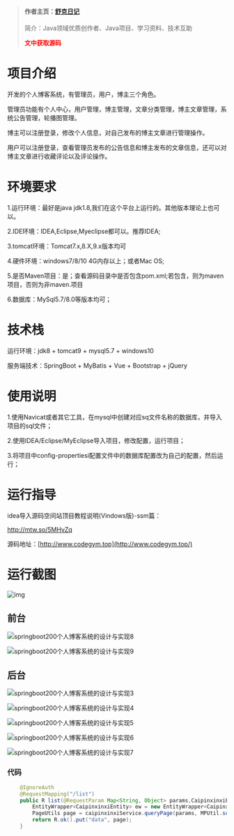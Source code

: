 > #### 作者主页：[舒克日记](https://blog.csdn.net/cativen)
>
>  简介：Java领域优质创作者、Java项目、学习资料、技术互助
>
> <b><font color=red>文中获取源码</font></b>

# 项目介绍

开发的个人博客系统，有管理员，用户，博主三个角色。



管理员功能有个人中心，用户管理，博主管理，文章分类管理，博主文章管理，系统公告管理，轮播图管理。



博主可以注册登录，修改个人信息，对自己发布的博主文章进行管理操作。



用户可以注册登录，查看管理员发布的公告信息和博主发布的文章信息，还可以对博主文章进行收藏评论以及评论操作。



# 环境要求



1.运行环境：最好是java jdk1.8,我们在这个平台上运行的。其他版本理论上也可以。 

2.IDE环境：IDEA,Eclipse,Myeclipse都可以。推荐IDEA; 

3.tomcat环境：Tomcat7.x,8.X,9.x版本均可 

4.硬件环境：windows7/8/10 4G内存以上；或者Mac OS; 

5.是否Maven项目：是；查看源码目录中是否包含pom.xml;若包含，则为maven项目，否则为非maven.项目 

6.数据库：MySql5.7/8.0等版本均可；





# 技术栈



运行环境：jdk8 + tomcat9 + mysql5.7 + windows10

服务端技术：SpringBoot + MyBatis + Vue + Bootstrap + jQuery





# 使用说明





1.使用Navicat或者其它工具，在mysql中创建对应sq文件名称的数据库，并导入项目的sql文件； 

2.使用IDEA/Eclipse/MyEclipse导入项目，修改配置，运行项目； 

3.将项目中config-propertiesi配置文件中的数据库配置改为自己的配置，然后运行；





# 运行指导

idea导入源码空间站顶目教程说明(Vindows版)-ssm篇：

http://mtw.so/5MHvZq 

源码地址：[http://www.codegym.top](http://www.codegym.top/)





# 运行截图

![img](https://img-blog.csdnimg.cn/img_convert/0097c2ac915b87aef615972bda954cda.png)





## 前台

![springboot200个人博客系统的设计与实现8](https://img-blog.csdnimg.cn/img_convert/16058f4e63f70a8d8f818c1173b71cce.png)

![springboot200个人博客系统的设计与实现9](https://img-blog.csdnimg.cn/img_convert/32fba2a73781cad05d8685d23e8677db.png)



## 后台

![springboot200个人博客系统的设计与实现3](https://img-blog.csdnimg.cn/img_convert/7e824dd61c6acb43fe03ee1946559b41.png)

![springboot200个人博客系统的设计与实现4](https://img-blog.csdnimg.cn/img_convert/32c81e9a14d46028f05a067c3e224956.png)

![springboot200个人博客系统的设计与实现5](https://img-blog.csdnimg.cn/img_convert/26138167dbc9ee072deddf12e503dab5.png)

![springboot200个人博客系统的设计与实现6](https://img-blog.csdnimg.cn/img_convert/541490447639474757253703343d40a3.png)

![springboot200个人博客系统的设计与实现7](https://img-blog.csdnimg.cn/img_convert/8d4c18b7f94f2694a57eb08adb3d6122.png)

### 代码

```java
	@IgnoreAuth
    @RequestMapping("/list")
    public R list(@RequestParam Map<String, Object> params,CaipinxinxiEntity caipinxinxi, HttpServletRequest request){
        EntityWrapper<CaipinxinxiEntity> ew = new EntityWrapper<CaipinxinxiEntity>();
		PageUtils page = caipinxinxiService.queryPage(params, MPUtil.sort(MPUtil.between(MPUtil.likeOrEq(ew, caipinxinxi), params), params));
        return R.ok().put("data", page);
    }
```





